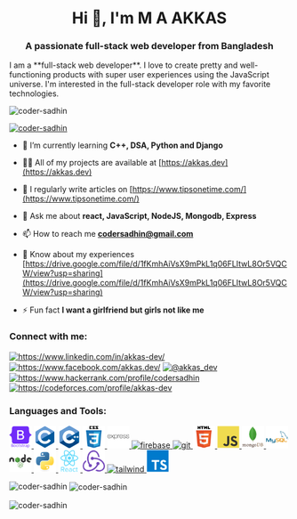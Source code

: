 <h1 align="center">Hi 👋, I'm M A AKKAS</h1>
<h3 align="center">A passionate full-stack web developer from Bangladesh</h3>
I am a **full-stack web developer**. I love to create pretty and well-functioning products with super user experiences using the JavaScript universe. I'm interested in the full-stack developer role with my favorite technologies.

<p align="left"> <img src="https://komarev.com/ghpvc/?username=coder-sadhin&label=Profile%20views&color=0e75b6&style=flat" alt="coder-sadhin" /> </p>

<p align="left"> <a href="https://github.com/ryo-ma/github-profile-trophy"><img src="https://github-profile-trophy.vercel.app/?username=coder-sadhin" alt="coder-sadhin" /></a> </p>

- 🌱 I’m currently learning **C++, DSA, Python and Django**

- 👨‍💻 All of my projects are available at [https://akkas.dev](https://akkas.dev)

- 📝 I regularly write articles on [https://www.tipsonetime.com/](https://www.tipsonetime.com/)

- 💬 Ask me about **react, JavaScript, NodeJS, Mongodb, Express**

- 📫 How to reach me **codersadhin@gmail.com**

- 📄 Know about my experiences [https://drive.google.com/file/d/1fKmhAiVsX9mPkL1q06FLItwL8Or5VQCW/view?usp=sharing](https://drive.google.com/file/d/1fKmhAiVsX9mPkL1q06FLItwL8Or5VQCW/view?usp=sharing)

- ⚡ Fun fact **I want a girlfriend but girls not like me**

<h3 align="left">Connect with me:</h3>
<p align="left">
<a href="https://linkedin.com/in/https://www.linkedin.com/in/akkas-dev/" target="blank"><img align="center" src="https://raw.githubusercontent.com/rahuldkjain/github-profile-readme-generator/master/src/images/icons/Social/linked-in-alt.svg" alt="https://www.linkedin.com/in/akkas-dev/" height="30" width="40" /></a>
<a href="https://fb.com/https://www.facebook.com/akkas.dev/" target="blank"><img align="center" src="https://raw.githubusercontent.com/rahuldkjain/github-profile-readme-generator/master/src/images/icons/Social/facebook.svg" alt="https://www.facebook.com/akkas.dev/" height="30" width="40" /></a>
<a href="https://www.youtube.com/c/@akkas_dev" target="blank"><img align="center" src="https://raw.githubusercontent.com/rahuldkjain/github-profile-readme-generator/master/src/images/icons/Social/youtube.svg" alt="@akkas_dev" height="30" width="40" /></a>
<a href="https://www.hackerrank.com/https://www.hackerrank.com/profile/codersadhin" target="blank"><img align="center" src="https://raw.githubusercontent.com/rahuldkjain/github-profile-readme-generator/master/src/images/icons/Social/hackerrank.svg" alt="https://www.hackerrank.com/profile/codersadhin" height="30" width="40" /></a>
<a href="https://codeforces.com/profile/https://codeforces.com/profile/akkas-dev" target="blank"><img align="center" src="https://raw.githubusercontent.com/rahuldkjain/github-profile-readme-generator/master/src/images/icons/Social/codeforces.svg" alt="https://codeforces.com/profile/akkas-dev" height="30" width="40" /></a>
</p>

<h3 align="left">Languages and Tools:</h3>
<p align="left"> <a href="https://getbootstrap.com" target="_blank" rel="noreferrer"> <img src="https://raw.githubusercontent.com/devicons/devicon/master/icons/bootstrap/bootstrap-plain-wordmark.svg" alt="bootstrap" width="40" height="40"/> </a> <a href="https://www.cprogramming.com/" target="_blank" rel="noreferrer"> <img src="https://raw.githubusercontent.com/devicons/devicon/master/icons/c/c-original.svg" alt="c" width="40" height="40"/> </a> <a href="https://www.w3schools.com/cpp/" target="_blank" rel="noreferrer"> <img src="https://raw.githubusercontent.com/devicons/devicon/master/icons/cplusplus/cplusplus-original.svg" alt="cplusplus" width="40" height="40"/> </a> <a href="https://www.w3schools.com/css/" target="_blank" rel="noreferrer"> <img src="https://raw.githubusercontent.com/devicons/devicon/master/icons/css3/css3-original-wordmark.svg" alt="css3" width="40" height="40"/> </a> <a href="https://expressjs.com" target="_blank" rel="noreferrer"> <img src="https://raw.githubusercontent.com/devicons/devicon/master/icons/express/express-original-wordmark.svg" alt="express" width="40" height="40"/> </a> <a href="https://firebase.google.com/" target="_blank" rel="noreferrer"> <img src="https://www.vectorlogo.zone/logos/firebase/firebase-icon.svg" alt="firebase" width="40" height="40"/> </a> <a href="https://git-scm.com/" target="_blank" rel="noreferrer"> <img src="https://www.vectorlogo.zone/logos/git-scm/git-scm-icon.svg" alt="git" width="40" height="40"/> </a> <a href="https://www.w3.org/html/" target="_blank" rel="noreferrer"> <img src="https://raw.githubusercontent.com/devicons/devicon/master/icons/html5/html5-original-wordmark.svg" alt="html5" width="40" height="40"/> </a> <a href="https://developer.mozilla.org/en-US/docs/Web/JavaScript" target="_blank" rel="noreferrer"> <img src="https://raw.githubusercontent.com/devicons/devicon/master/icons/javascript/javascript-original.svg" alt="javascript" width="40" height="40"/> </a> <a href="https://www.mongodb.com/" target="_blank" rel="noreferrer"> <img src="https://raw.githubusercontent.com/devicons/devicon/master/icons/mongodb/mongodb-original-wordmark.svg" alt="mongodb" width="40" height="40"/> </a> <a href="https://www.mysql.com/" target="_blank" rel="noreferrer"> <img src="https://raw.githubusercontent.com/devicons/devicon/master/icons/mysql/mysql-original-wordmark.svg" alt="mysql" width="40" height="40"/> </a> <a href="https://nodejs.org" target="_blank" rel="noreferrer"> <img src="https://raw.githubusercontent.com/devicons/devicon/master/icons/nodejs/nodejs-original-wordmark.svg" alt="nodejs" width="40" height="40"/> </a> <a href="https://www.python.org" target="_blank" rel="noreferrer"> <img src="https://raw.githubusercontent.com/devicons/devicon/master/icons/python/python-original.svg" alt="python" width="40" height="40"/> </a> <a href="https://reactjs.org/" target="_blank" rel="noreferrer"> <img src="https://raw.githubusercontent.com/devicons/devicon/master/icons/react/react-original-wordmark.svg" alt="react" width="40" height="40"/> </a> <a href="https://redux.js.org" target="_blank" rel="noreferrer"> <img src="https://raw.githubusercontent.com/devicons/devicon/master/icons/redux/redux-original.svg" alt="redux" width="40" height="40"/> </a> <a href="https://tailwindcss.com/" target="_blank" rel="noreferrer"> <img src="https://www.vectorlogo.zone/logos/tailwindcss/tailwindcss-icon.svg" alt="tailwind" width="40" height="40"/> </a> <a href="https://www.typescriptlang.org/" target="_blank" rel="noreferrer"> <img src="https://raw.githubusercontent.com/devicons/devicon/master/icons/typescript/typescript-original.svg" alt="typescript" width="40" height="40"/> </a> </p>

<p><img align="left" src="https://github-readme-stats.vercel.app/api/top-langs?username=coder-sadhin&show_icons=true&locale=en&layout=compact" alt="coder-sadhin" /></p>

<p>&nbsp;<img align="center" src="https://github-readme-stats.vercel.app/api?username=coder-sadhin&show_icons=true&locale=en" alt="coder-sadhin" /></p>

<p><img align="center" src="https://github-readme-streak-stats.herokuapp.com/?user=coder-sadhin&" alt="coder-sadhin" /></p>
